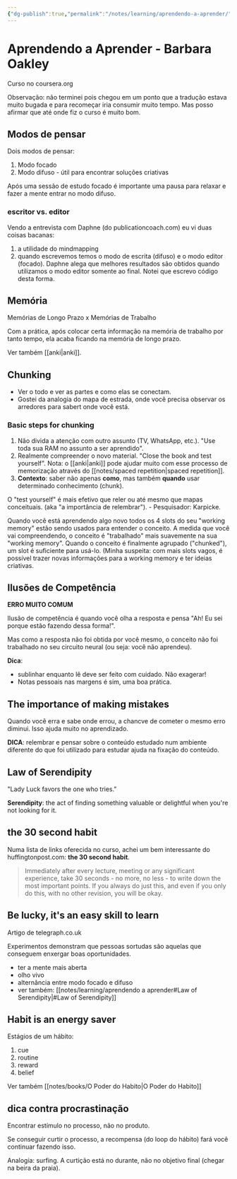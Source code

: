 ```yaml
---
{"dg-publish":true,"permalink":"/notes/learning/aprendendo-a-aprender/","dgHomeLink":true,"dgPassFrontmatter":false}
---
```


# Aprendendo a Aprender - Barbara Oakley

Curso no coursera.org

Observação: não terminei pois chegou em um ponto que a tradução estava muito bugada e para recomeçar iria consumir muito tempo. Mas posso afirmar que até onde fiz o curso é muito bom.

## Modos de pensar

Dois modos de pensar:

1. Modo focado
2. Modo difuso - útil para encontrar soluções criativas

Após uma sessão de estudo focado é importante uma pausa para relaxar e fazer a mente entrar no modo difuso.

### escritor vs. editor

Vendo a entrevista com Daphne (do publicationcoach.com) eu vi duas coisas bacanas:

1. a utilidade do mindmapping
2. quando escrevemos temos o modo de escrita (difuso) e o modo editor (focado). Daphne alega que melhores resultados são obtidos quando utilizamos o modo editor somente ao final. Notei que escrevo código desta forma.

## Memória

Memórias de Longo Prazo x Memórias de Trabalho

Com a prática, após colocar certa informação na memória de trabalho por tanto tempo, ela acaba ficando na memória de longo prazo.

Ver também [[anki|anki]].

## Chunking

- Ver o todo e ver as partes e como elas se conectam.
- Gostei da analogia do mapa de estrada, onde você precisa observar os arredores para sabert onde você está.

### Basic steps for chunking

1. Não divida a atenção com outro assunto (TV, WhatsApp, etc.). "Use toda sua RAM no assunto a ser aprendido".
2. Realmente compreender o novo material. "Close the book and test yourself". Nota: o [[anki|anki]] pode ajudar muito com esse processo de memorização através do [[notes/spaced repetition|spaced repetition]].
3. **Contexto**: saber não apenas __como__, mas também __quando__ usar determinado conhecimento (chunk).

O "test yourself" é mais efetivo que reler ou até mesmo que mapas conceituais. (aka "a importância de relembrar"). - Pesquisador: Karpicke.

Quando você está aprendendo algo novo todos os 4 slots do seu "working memory" estão sendo usados para entender o conceito. A medida que você vai compreendendo, o conceito é "trabalhado" mais suavemente na sua "working memory". Quando o conceito é finalmente agrupado ("chunked"), um slot é suficiente para usá-lo. (Minha suspeita: com mais slots vagos, é possível trazer novas informações para a working memory e ter ideias criativas.


## Ilusões de Competência

**ERRO MUITO COMUM**

Ilusão de competência é quando você olha a resposta e pensa "Ah! Eu sei porque estão fazendo dessa forma!".

Mas como a resposta não foi obtida por você mesmo, o conceito não foi trabalhado no seu circuito neural (ou seja: você não aprendeu).

**Dica**:

- sublinhar enquanto lê deve ser feito com cuidado. Não exagerar!
- Notas pessoais nas margens é sim, uma boa prática.


## The importance of making mistakes

Quando você erra e sabe onde errou, a chancve de cometer o mesmo erro diminui. Isso ajuda muito no aprendizado.

**DICA**: relembrar e pensar sobre o conteúdo estudado num ambiente diferente do que foi utilizado para estudar ajuda na fixação do conteúdo.


## Law of Serendipity

"Lady Luck favors the one who tries."

**Serendipity**: the act of finding something valuable or delightful when you're not looking for it.


## the 30 second habit

Numa lista de links oferecida no curso, achei um bem interessante do huffingtonpost.com: **the 30 second habit**.

> Immediately after every lecture, meeting or any significant experience, take 30 seconds - no more, no less - to write down the most important points. If you always do just this, and even if you only do this, with no other revision, you will be okay.


## Be lucky, it's an easy skill to learn

Artigo de telegraph.co.uk

Experimentos demonstram que pessoas sortudas são aquelas que conseguem enxergar boas oportunidades.

- ter a mente mais aberta
- olho vivo
- alternância entre modo focado e difuso
- ver também: [[notes/learning/aprendendo a aprender#Law of Serendipity|#Law of Serendipity]]


## Habit is an energy saver

Estágios de um hábito:

1. cue
2. routine
3. reward
4. belief

Ver também [[notes/books/O Poder do Habito|O Poder do Habito]]


## dica contra procrastinação

Encontrar estímulo no processo, não no produto.

Se conseguir curtir o processo, a recompensa (do loop do hábito) fará você continuar fazendo isso.

Analogia: surfing. A curtição está no durante, não no objetivo final (chegar na beira da praia).

